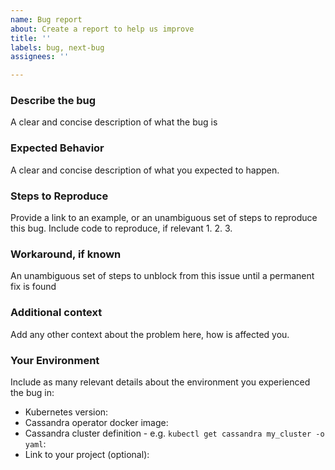 ```yaml
---
name: Bug report
about: Create a report to help us improve
title: ''
labels: bug, next-bug
assignees: ''

---
```


### Describe the bug
A clear and concise description of what the bug is

### Expected Behavior
A clear and concise description of what you expected to happen.

### Steps to Reproduce
Provide a link to an example, or an unambiguous set of steps to reproduce this bug. 
Include code to reproduce, if relevant
1.
2.
3.

### Workaround, if known
An unambiguous set of steps to unblock from this issue until a permanent fix is found
 

### Additional context
Add any other context about the problem here, how is affected you.

### Your Environment
Include as many relevant details about the environment you experienced the bug in:
* Kubernetes version:
* Cassandra operator docker image:
* Cassandra cluster definition - e.g. `kubectl get cassandra my_cluster -o yaml`: 
* Link to your project (optional):
